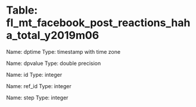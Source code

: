 Table: fl_mt_facebook_post_reactions_haha_total_y2019m06
========================================================

Name: dptime
Type: timestamp with time zone

Name: dpvalue
Type: double precision

Name: id
Type: integer

Name: ref_id
Type: integer

Name: step
Type: integer


